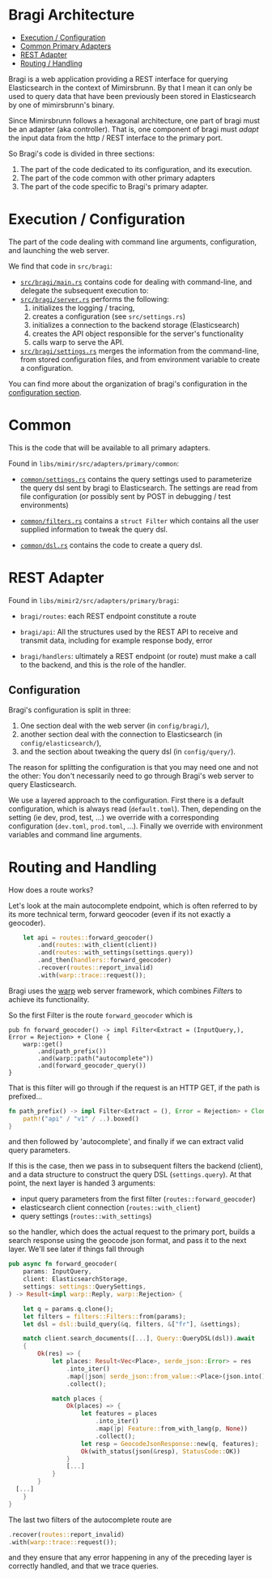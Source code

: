 Bragi Architecture
==================

  * [Execution / Configuration](#execution-configuration)
  * [Common Primary Adapters](#common-primary-adapters)
  * [REST Adapter](#rest-adapter)
  * [Routing / Handling](#routing-handling)

Bragi is a web application providing a REST interface for querying Elasticsearch in the context of
Mimirsbrunn. By that I mean it can only be used to query data that have been previously been stored
in Elasticsearch by one of mimirsbrunn's binary.

Since Mimirsbrunn follows a hexagonal architecture, one part of bragi must be an adapter (aka
controller).  That is, one component of bragi must _adapt_ the input data from the http / REST
interface to the primary port.

So Bragi's code is divided in three sections:
1. The part of the code dedicated to its configuration, and its execution.
2. The part of the code common with other primary adapters
3. The part of the code specific to Bragi's primary adapter.

# <a id="execution-configuration"></a> Execution / Configuration

The part of the code dealing with command line arguments, configuration, and launching the web
server.

We find that code in `src/bragi`:

- [`src/bragi/main.rs`](/crates/bins/geocoder-server/src/main.rs) contains code for dealing with command-line, and
  delegate the subsequent execution to:
- [`src/bragi/server.rs`](/crates/bins/geocoder-server/src/server.rs) performs the following:
    1. initializes the logging / tracing,
    2. creates a configuration (see `src/settings.rs`)
    3. initializes a connection to the backend storage (Elasticsearch)
    4. creates the API object responsible for the server's functionality
    5. calls warp to serve the API.
- [`src/bragi/settings.rs`](/crates/bins/geocoder-server/src/settings.rs) merges the information from the command-line,
  from stored configuration files, and from environment variable to create a configuration.

You can find more about the organization of bragi's configuration in the [configuration
section](#configuration).

# <a id="common-primary-adapters"></a> Common

This is the code that will be available to all primary adapters.

Found in `libs/mimir/src/adapters/primary/common`:

- [`common/settings.rs`](/libs/mimir/src/adapters/primary/common/settings.rs) contains the query
  settings used to parameterize the query dsl sent by bragi to Elasticsearch. The settings are read
  from file configuration (or possibly sent by POST in debugging / test environments)

- [`common/filters.rs`](/libs/mimir/src/adapters/primary/common/filters.rs) contains a `struct
  Filter` which contains all the user supplied information to tweak the query dsl.

- [`common/dsl.rs`](/libs/mimir/src/adapters/primary/common/dsl.rs) contains the code to create a
  query dsl.

# REST Adapter

Found in `libs/mimir2/src/adapters/primary/bragi`:

- `bragi/routes`: each REST endpoint constitute a route

- `bragi/api`: All the structures used by the REST API to receive and transmit
  data, including for example response body, error

- `bragi/handlers`: ultimately a REST endpoint (or route) must make a call to
  the backend, and this is the role of the handler.

## Configuration

Bragi's configuration is split in three:
1. One section deal with the web server (in `config/bragi/`),
2. another section deal with the connection to Elasticsearch (in `config/elasticsearch/`),
2. and the section about tweaking the query dsl (in `config/query/`).

The reason for splitting the configuration is that you may need one and not the other: You don't
necessarily need to go through Bragi's web server to query Elasticsearch.

We use a layered approach to the configuration. First there is a default configuration, which is
always read (`default.toml`). Then, depending on the setting (ie dev, prod, test, ...) we override
with a corresponding configuration (`dev.toml`, `prod.toml`, ...). Finally we override with
environment variables and command line arguments.

# <a id="routing-handling"></a> Routing and Handling

How does a route works?

Let's look at the main autocomplete endpoint, which is often referred to by its more technical term,
forward geocoder (even if its not exactly a geocoder).

```rust
    let api = routes::forward_geocoder()
        .and(routes::with_client(client))
        .and(routes::with_settings(settings.query))
        .and_then(handlers::forward_geocoder)
        .recover(routes::report_invalid)
        .with(warp::trace::request());
```

Bragi uses the [warp](https://crates.io/crates/warp) web server framework, which combines *Filter*s
to achieve its functionality. 

So the first Filter is the route `forward_geocoder` which is

```
pub fn forward_geocoder() -> impl Filter<Extract = (InputQuery,), Error = Rejection> + Clone {
    warp::get()
        .and(path_prefix())
        .and(warp::path("autocomplete"))
        .and(forward_geocoder_query())
}
```

That is this filter will go through if the request is an HTTP GET, if the path is prefixed...

```rust
fn path_prefix() -> impl Filter<Extract = (), Error = Rejection> + Clone {
    path!("api" / "v1" / ..).boxed()
}
```

and then followed by 'autocomplete', and finally if we can extract valid query parameters.

If this is the case, then we pass in to subsequent filters the backend (client), and a data
structure to construct the query DSL (`settings.query`). At that point, the next layer is handed 3
arguments:
* input query parameters from the first filter (`routes::forward_geocoder`)
* elasticsearch client connection (`routes::with_client`)
* query settings (`routes::with_settings`)

so the handler, which does the actual request to the primary port, builds a search response using
the geocode json format, and pass it to the next layer. We'll see later if things fall through

```rust
pub async fn forward_geocoder(
    params: InputQuery,
    client: ElasticsearchStorage,
    settings: settings::QuerySettings,
) -> Result<impl warp::Reply, warp::Rejection> {

    let q = params.q.clone();
    let filters = filters::Filters::from(params);
    let dsl = dsl::build_query(&q, filters, &["fr"], &settings);

    match client.search_documents([...], Query::QueryDSL(dsl)).await
    {
        Ok(res) => {
            let places: Result<Vec<Place>, serde_json::Error> = res
                .into_iter()
                .map(|json| serde_json::from_value::<Place>(json.into()))
                .collect();

            match places {
                Ok(places) => {
                    let features = places
                        .into_iter()
                        .map(|p| Feature::from_with_lang(p, None))
                        .collect();
                    let resp = GeocodeJsonResponse::new(q, features);
                    Ok(with_status(json(&resp), StatusCode::OK))
                }
                [...]
            }
        }
  [...]
    }
}
```

The last two filters of the autocomplete route are

```rust
.recover(routes::report_invalid)
.with(warp::trace::request());
```

and they ensure that any error happening in any of the preceding layer is correctly handled, and 
that we trace queries.
